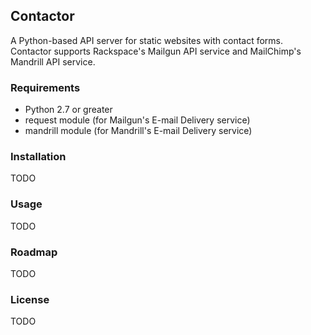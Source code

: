## Contactor

A Python-based API server for static websites with contact forms. Contactor supports
Rackspace's Mailgun API service and MailChimp's Mandrill API service.

### Requirements

+ Python 2.7 or greater
+ request module (for Mailgun's E-mail Delivery service)
+ mandrill module (for Mandrill's E-mail Delivery service)

### Installation
TODO

### Usage
TODO

### Roadmap
TODO

### License
TODO
